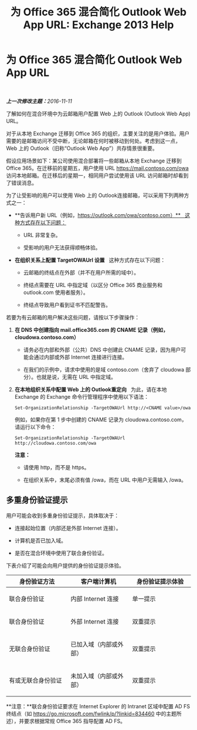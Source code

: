 ﻿---
title: '为 Office 365 混合简化 Outlook Web App URL: Exchange 2013 Help'
TOCTitle: 为 Office 365 混合简化 Outlook Web App URL
ms:assetid: 19449aee-3796-4298-90c6-c7579b8d2f7a
ms:mtpsurl: https://technet.microsoft.com/zh-cn/library/Mt791749(v=EXCHG.150)
ms:contentKeyID: 74259162
ms.date: 01/11/2018
mtps_version: v=EXCHG.150
ms.translationtype: HT
---

# 为 Office 365 混合简化 Outlook Web App URL

 

_<strong>上一次修改主题：</strong>2016-11-11_

了解如何在混合环境中为云邮箱用户配置 Web 上的 Outlook (Outlook Web App) URL。

对于从本地 Exchange 迁移到 Office 365 的组织，主要关注的是用户体验。用户需要的是邮箱访问不受中断，无论邮箱在何时被移动到何处。考虑到这一点，Web 上的 Outlook（旧称“Outlook Web App”）共存情景很重要。

假设应用场景如下：某公司使用混合部署将一些邮箱从本地 Exchange 迁移到 Office 365。在迁移前的星期五，用户使用 URL https://mail.contoso.com/owa 访问本地邮箱。在迁移后的星期一，相同用户尝试使用该 URL 访问邮箱时却看到了错误消息。

为了让受影响的用户可以使用 Web 上的 Outlook连接邮箱，可以采用下列两种方式之一：

  - **告诉用户新 URL（例如，https://outlook.com/owa/contoso.com）**   这种方式存在以下问题：
    
      - URL 非常复杂。
    
      - 受影响的用户无法获得顺畅体验。

  - **在组织关系上配置 TargetOWAUrl 设置**   这种方式存在以下问题：
    
      - 云邮箱的终结点在外部（并不在用户所需的域中）。
    
      - 终结点需要在 URL 中指定域（以区分 Office 365 商业服务和 outlook.com 使用者服务）。
    
      - 终结点导致用户看到证书不匹配警告。

若要为有云邮箱的用户解决这些问题，请按以下步骤操作：

1.  **在 DNS 中创建指向 mail.office365.com 的 CNAME 记录（例如，cloudowa.contoso.com）**
    
      - 请务必在内部和外部（公共）DNS 中创建此 CNAME 记录，因为用户可能会通过内部或外部 Internet 连接进行连接。
    
      - 在我们的示例中，请求中使用的是域 contoso.com（舍弃了 cloudowa 部分）。也就是说，无需在 URL 中指定域。

2.  **在本地组织关系中配置 Web 上的 Outlook重定向**   为此，请在本地 Exchange 的 Exchange 命令行管理程序中使用以下语法：
    
        Set-OrganizationRelationship -TargetOWAUrl http://<CNAME value>/owa
    
    例如，如果你在第 1 步中创建的 CNAME 记录为 cloudowa.contoso.com，请运行以下命令：
    
        Set-OrganizationRelationship -TargetOWAUrl http://cloudowa.contoso.com/owa
    
    **注意：**
    
      - 请使用 http，而不是 https。
    
      - 在组织关系中，末尾必须有值 /owa，而在 URL 中用户无需输入 /owa。

## 多重身份验证提示

用户可能会收到多重身份验证提示，具体取决于：

  - 连接起始位置（内部还是外部 Internet 连接）。

  - 计算机是否已加入域。

  - 是否在混合环境中使用了联合身份验证。

下表介绍了可能会向用户提供的身份验证提示体验。


<table>
<colgroup>
<col style="width: 33%" />
<col style="width: 33%" />
<col style="width: 33%" />
</colgroup>
<thead>
<tr class="header">
<th>身份验证方法</th>
<th>客户端计算机</th>
<th>身份验证提示体验</th>
</tr>
</thead>
<tbody>
<tr class="odd">
<td><p>联合身份验证</p></td>
<td><p>内部 Internet 连接</p></td>
<td><p>单一提示</p></td>
</tr>
<tr class="even">
<td><p>联合身份验证</p></td>
<td><p>外部 Internet 连接</p></td>
<td><p>双重提示</p></td>
</tr>
<tr class="odd">
<td><p>无联合身份验证</p></td>
<td><p>已加入域（内部或外部）</p></td>
<td><p>双重提示</p></td>
</tr>
<tr class="even">
<td><p>有或无联合身份验证</p></td>
<td><p>未加入域（内部或外部）</p></td>
<td><p>双重提示</p></td>
</tr>
</tbody>
</table>


**注意：**联合身份验证要求在 Internet Explorer 的 Intranet 区域中配置 AD FS 终结点（如 <https://go.microsoft.com/fwlink/p/?linkid=834460> 中的主题所述），并要求根据常规 Office 365 指导配置 AD FS。

